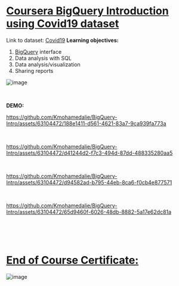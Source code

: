 # [Coursera BigQuery Introduction using Covid19 dataset](https://www.coursera.org/learn/working-with-bigquery/ungradedLab/pqBoH/working-with-bigquery#)

Link to dataset: [Covid19](https://data.humdata.org/search?q=Covid-19&ext_search_source=main-nav)
**Learning objectives:**
1. [BigQuery](https://cloud.google.com/bigquery#from-data-warehouse-to-a-unified-ai-ready-data-platform) interface
2. Data analysis with SQL 
3. Data analysis/visualization
4. Sharing reports

![image](https://github.com/Kmohamedalie/BigQuery-Intro/assets/63104472/ad90ff75-04f7-4b4f-84e0-91eabcbdeedc)




<br>

**DEMO:**


https://github.com/Kmohamedalie/BigQuery-Intro/assets/63104472/188e1411-d561-4621-83a7-9ca939fa773a


<br>




https://github.com/Kmohamedalie/BigQuery-Intro/assets/63104472/d41244d2-f7c3-494d-87dd-488335280aa5


<br>




https://github.com/Kmohamedalie/BigQuery-Intro/assets/63104472/d94582ad-b795-44eb-8ca6-f0cb4e877571


<br>




https://github.com/Kmohamedalie/BigQuery-Intro/assets/63104472/65d9460f-6026-48db-8882-5a17e62dc81a


<br><br><br>



# **[End of Course Certificate:](https://coursera.org/verify/9BN6V8LP6TAK)**

![image](https://github.com/Kmohamedalie/BigQuery-Intro/assets/63104472/30f73149-cc40-408d-bf84-746dd3e34a1a)



